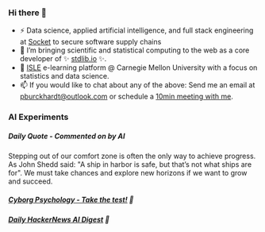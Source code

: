 ### Hi there 👋

-   ⚡ Data science, applied artificial intelligence, and full stack engineering at [Socket](https://socket.dev) to secure software supply chains
-   🔭 I’m bringing scientific and statistical computing to the web as a core developer of ✨ [stdlib.io](https://stdlib.io) ✨.
-   📖 [ISLE](https://stat.cmu.edu/isle) e-learning platform @ Carnegie Mellon University with a focus on statistics and data science.
-   📫 If you would like to chat about any of the above: Send me an email at [pburckhardt@outlook.com](mailto:pburckhardt@outlook.com) or schedule a [10min meeting with me](https://cal.com/philipp-burckhardt/10min).

### AI Experiments

##### Daily Quote - Commented on by AI

<!-- <quote> -->

Stepping out of our comfort zone is often the only way to achieve progress. As John Shedd said: "A ship in harbor is safe, but that’s not what ships are for". We must take chances and explore new horizons if we want to grow and succeed.

<!-- </quote> -->

##### [Cyborg Psychology - Take the test!](http://cyborg-psychology.com/) 🚀 
##### [Daily HackerNews AI Digest](https://ai-digest.vercel.app/) :brain:
